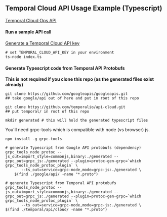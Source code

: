 ## Temporal Cloud API Usage Example (Typescript)

[Temporal Cloud Ops API](https://docs.temporal.io/cloud/api-keys)

#### Run a sample API call

[Generate a Temporal Cloud API key](https://docs.temporal.io/cloud/api-keys)

```
# set TEMPORAL_CLOUD_API_KEY in your environment
ts-node index.ts
```

#### Generate Typescript code from Temporal API Protobufs
**This is not required if you clone this repo (as the generated files exist already)**

```
git clone https://github.com/googleapis/googleapis.git
## take google/api out of here and put in root of this repo

git clone https://github.com/temporalio/api-cloud.git
## put temporal/ in root of this repo

mkdir generated # this will hold the generated typescript files
```

You'll need grpc-tools which is compatible with node (vs browser) js.

`npm install -g grpc-tools`

```
# generate Typescript from Google API protobufs (dependency)
grpc_tools_node_protoc --js_out=import_style=commonjs,binary:./generated --grpc_out=grpc_js:./generated --plugin=protoc-gen-grpc=`which grpc_tools_node_protoc_plugin` \
       --ts_out=service=grpc-node,mode=grpc-js:./generated \
    $(find ./google/api/ -name "*.proto")

# generate Typescript from Temporal API protobufs
grpc_tools_node_protoc --js_out=import_style=commonjs,binary:./generated --grpc_out=grpc_js:./generated --plugin=protoc-gen-grpc=`which grpc_tools_node_protoc_plugin` \
       --ts_out=service=grpc-node,mode=grpc-js:./generated \
$(find ./temporal/api/cloud/ -name "*.proto")
```
